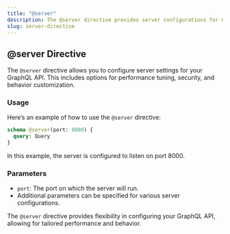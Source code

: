 ```yaml
---
title: "@server"
description: The @server directive provides server configurations for GraphQL behavior tuning.
slug: server-directive
---
```


## @server Directive

The `@server` directive allows you to configure server settings for your GraphQL API. This includes options for performance tuning, security, and behavior customization.

### Usage

Here’s an example of how to use the `@server` directive:

```graphql
schema @server(port: 8000) {
  query: Query
}
```

In this example, the server is configured to listen on port 8000.

### Parameters

- `port`: The port on which the server will run.
- Additional parameters can be specified for various server configurations.

The `@server` directive provides flexibility in configuring your GraphQL API, allowing for tailored performance and behavior.
